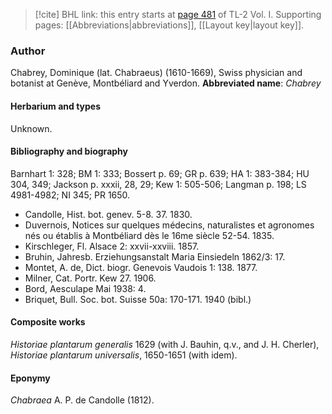 > [!cite] BHL link: this entry starts at [page 481](https://www.biodiversitylibrary.org/page/33120612) of TL-2 Vol. I.
> Supporting pages: [[Abbreviations|abbreviations]], [[Layout key|layout key]].

### Author

Chabrey, Dominique (lat. Chabraeus) (1610-1669), Swiss physician and botanist at Genève, Montbéliard and Yverdon. 
**Abbreviated name**: *Chabrey*

#### Herbarium and types

Unknown.

#### Bibliography and biography

Barnhart 1: 328; BM 1: 333; Bossert p. 69; GR p. 639; HA 1: 383-384; HU 304, 349; Jackson p. xxxii, 28, 29; Kew 1: 505-506; Langman p. 198; LS 4981-4982; NI 345; PR 1650.
- Candolle, Hist. bot. genev. 5-8. 37. 1830.
- Duvernois, Notices sur quelques médecins, naturalistes et agronomes nés ou établis à Montbéliard dès le 16me siècle 52-54. 1835.
- Kirschleger, Fl. Alsace 2: xxvii-xxviii. 1857.
- Bruhin, Jahresb. Erziehungsanstalt Maria Einsiedeln 1862/3: 17.
- Montet, A. de, Dict. biogr. Genevois Vaudois 1: 138. 1877.
- Milner, Cat. Portr. Kew 27. 1906.
- Bord, Aesculape Mai 1938: 4.
- Briquet, Bull. Soc. bot. Suisse 50a: 170-171. 1940 (bibl.)

#### Composite works

*Historiae plantarum generalis* 1629 (with J. Bauhin, q.v., and J. H. Cherler), *Historiae plantarum universalis*, 1650-1651 (with idem).

#### Eponymy

*Chabraea* A. P. de Candolle (1812).

